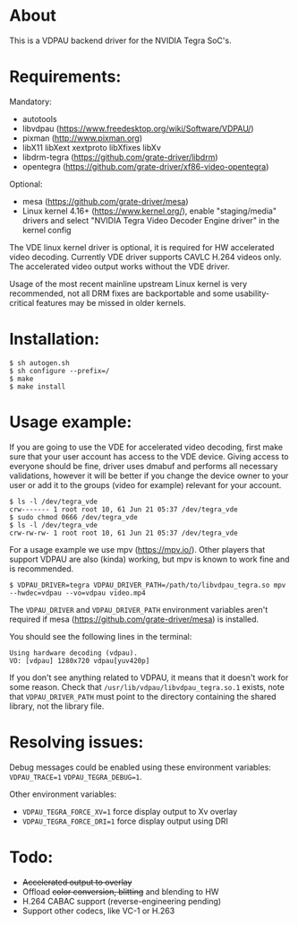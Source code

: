 # About

This is a VDPAU backend driver for the NVIDIA Tegra SoC's.

# Requirements:

Mandatory:
* autotools
* libvdpau (https://www.freedesktop.org/wiki/Software/VDPAU/)
* pixman (http://www.pixman.org)
* libX11 libXext xextproto libXfixes libXv
* libdrm-tegra (https://github.com/grate-driver/libdrm)
* opentegra (https://github.com/grate-driver/xf86-video-opentegra)

Optional:
* mesa (https://github.com/grate-driver/mesa)
* Linux kernel 4.16+ (https://www.kernel.org/), enable "staging/media" drivers and select "NVIDIA Tegra Video Decoder Engine driver" in the kernel config

The VDE linux kernel driver is optional, it is required for HW accelerated video decoding. Currently VDE driver
supports CAVLC H.264 videos only. The accelerated video output works without the VDE driver.

Usage of the most recent mainline upstream Linux kernel is very recommended, not all DRM fixes are backportable and some usability-critical features may be missed in older kernels.

# Installation:
```
$ sh autogen.sh
$ sh configure --prefix=/
$ make
$ make install
```

# Usage example:

If you are going to use the VDE for accelerated video decoding, first make sure that your user account has access to the VDE device. Giving access to everyone should be fine, driver uses dmabuf and performs all necessary validations, however it will be better if you change the device owner to your user or add it to the groups (video for example) relevant for your account.

```
$ ls -l /dev/tegra_vde
crw------- 1 root root 10, 61 Jun 21 05:37 /dev/tegra_vde
$ sudo chmod 0666 /dev/tegra_vde
$ ls -l /dev/tegra_vde
crw-rw-rw- 1 root root 10, 61 Jun 21 05:37 /dev/tegra_vde
```
For a usage example we use mpv (https://mpv.io/). Other players that support VDPAU are also (kinda) working, but mpv is known to work fine and is recommended.

```
$ VDPAU_DRIVER=tegra VDPAU_DRIVER_PATH=/path/to/libvdpau_tegra.so mpv --hwdec=vdpau --vo=vdpau video.mp4
```

The `VDPAU_DRIVER` and `VDPAU_DRIVER_PATH` environment variables aren't required if mesa (https://github.com/grate-driver/mesa) is installed.

You should see the following lines in the terminal:
```
Using hardware decoding (vdpau).
VO: [vdpau] 1280x720 vdpau[yuv420p]
```
If you don't see anything related to VDPAU, it means that it doesn't work for some reason. Check that `/usr/lib/vdpau/libvdpau_tegra.so.1` exists, note that `VDPAU_DRIVER_PATH` must point to the directory containing the shared library, not the library file.

# Resolving issues:

Debug messages could be enabled using these environment variables: `VDPAU_TRACE=1` `VDPAU_TEGRA_DEBUG=1`.

Other environment variables:

* `VDPAU_TEGRA_FORCE_XV=1` force display output to Xv overlay
* `VDPAU_TEGRA_FORCE_DRI=1` force display output using DRI

# Todo:

* ~~Accelerated output to overlay~~
* Offload ~~color conversion, blitting~~ and blending to HW
* H.264 CABAC support (reverse-engineering pending)
* Support other codecs, like VC-1 or H.263

